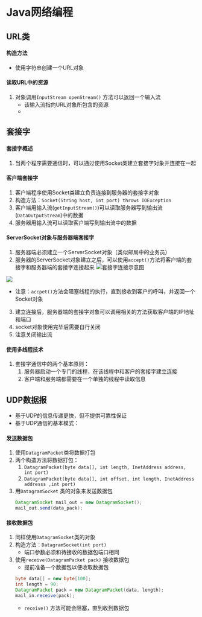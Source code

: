 # Java网络编程
## URL类
#### 构造方法
- 使用字符串创建一个URL对象

#### 读取URL中的资源
1. 对象调用`InputStream openStream()` 方法可以返回一个输入流
	- 该输入流指向URL对象所包含的资源
	- 


## 套接字
#### 套接字概述
1. 当两个程序需要通信时，可以通过使用Socket类建立套接字对象并连接在一起

#### 客户端套接字
1. 客户端程序使用Socket类建立负责连接到服务器的套接字对象
2. 构造方法：`Socket(String host, int port) throws IOException`
3. 客户端用输入流(`getInputStream()`)可以读取服务器写到输出流(`DataOutputStream`)中的数据
4. 服务器用输入流可以读取客户端写到输出流中的数据

#### ServerSocket对象与服务器端套接字
1. 服务器端必须建立一个ServerSocket对象（类似邮局中的业务员）
2. 服务器的ServerSocket对象建立之后，可以使用`accept()`方法将客户端的套接字和服务器端的套接字连接起来
![套接字连接示意图](https://s2.loli.net/2022/03/20/kqvIXdo6hCYDT3O.png)

![](https://s2.loli.net/2022/04/06/cVrgMYIvAptKEls.png)

- 注意：`accpet()`方法会阻塞线程的执行，直到接收到客户的呼叫，并返回一个Socket对象
3. 建立连接后，服务器端的套接字对象可以调用相关的方法获取客户端的IP地址和端口
4. socket对象使用完毕后需要自行关闭
5. 注意关闭输出流


#### 使用多线程技术
1. 套接字通信中的两个基本原则：
	1. 服务器启动一个专门的线程，在该线程中和客户的套接字建立连接
	2. 客户端和服务端都需要在一个单独的线程中读取信息

## UDP数据报
- 基于UDP的信息传递更快，但不提供可靠性保证
- 基于UDP通信的基本模式：
#### 发送数据包
1. 使用`DatagramPacket`类将数据打包
2. 两个构造方法将数据打包：
	1. `DatagramPacket(byte data[], int length, InetAddress address, int port)`
	2. `DatagramPacket(byte data[], int offset, int length, InetAddress addresss ,int port)`
3. 用`DatagramSocket` 类的对象来发送数据包
	```java
	DatagramSocket mail_out = new DatagramSocket();
	mail_out.send(data_pack);
	```
	
#### 接收数据包
1. 同样使用`DatagramSocket`类的对象
2. 构造方法：`DatagramSocket(int port)`
	- 端口参数必须和待接收的数据包端口相同
3. 使用`receive(DatagramPacket pack)` 接收数据包
	- 提前准备一个数据包以便收取数据包
	```java
	byte data[] = new byte[100];
	int length = 90;
	DatagramPacket pack = new DatagramPacket(data, length);
	mail_in.receive(pack);
	```
	- `receive()` 方法可能会阻塞，直到收到数据包